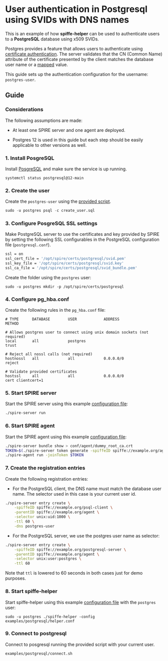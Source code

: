 # User authentication in Postgresql using SVIDs with DNS names

This is an example of how **spiffe-helper** can be used to authenticate users to a **PostgreSQL** database using x509 SVIDs.

Postgres provides a feature that allows users to authenticate using [certificate authentication](https://www.postgresql.org/docs/9.5/auth-methods.html#AUTH-CERT). The server validates that the CN (Common Name) attribute of the certificate presented by the client matches the database user name or a [mapped](https://www.postgresql.org/docs/9.5/auth-username-maps.html) value.

This guide sets up the authentication configuration for the username: `postgres-user`.


## Guide

### Considerations
The following assumptions are made:
+ At least one SPIRE server and one agent are deployed.

+ Postgres 12 is used in this guide but each step should be easily applicable to other versions as well.

### 1. Install PosgreSQL
Install [PosgreSQL](https://www.postgresql.org/docs/12/tutorial-install.html) and make sure the service is up running.
```
systemctl status postgresql@12-main
```

### 2. Create the user
Create the `postgres-user` using the [provided script](create_user.sql).
```sql
sudo -u postgres psql -c create_user.sql
```

### 3. Configure PosgreSQL SSL settings
Make PostgreSQL server to use the certificates and key provided by SPIRE by setting the following SSL configurables in the PostgreSQL configuration file (`postgresql.conf`).
```bash
ssl = on
ssl_cert_file = '/opt/spire/certs/postgresql/svid.pem'
ssl_key_file = '/opt/spire/certs/postgresql/svid.key'
ssl_ca_file = '/opt/spire/certs/postgresql/svid_bundle.pem'
```

Create the folder using the `postgres` user:
```
sudo -u postgres mkdir -p /opt/spire/certs/postgresql
```

### 4. Configure pg_hba.conf
Create the following rules in the `pg_hba.conf` file:
```
# TYPE      DATABASE        USER            ADDRESS                 METHOD

# Allows postgres user to connect using unix domain sockets (not required)
local       all             postgres                                trust

# Reject all nossl calls (not required)
hostnossl   all             all             0.0.0.0/0               reject

# Validate provided certificates
hostssl     all             all             0.0.0.0/0               cert clientcert=1
```

### 5. Start SPIRE server
Start the SPIRE server using this example [configuration file](agent.conf):
```bash
./spire-server run
```

### 6. Start SPIRE agent
Start the SPIRE agent using this example [configuration file](agent.conf):
```bash
./spire-server bundle show > conf/agent/dummy_root_ca.crt
TOKEN=$(./spire-server token generate -spiffeID spiffe://example.org/agent)| awk '{print $2}')
./spire-agent run -joinToken $TOKEN
```

### 7. Create the registration entries
Create the following registration entries:

+ For the PostgreSQL client, the DNS name must match the database user name. The selector used in this case is your current user id.
```bash
./spire-server entry create \
    -spiffeID spiffe://example.org/psql-client \
    -parentID spiffe://example.org/agent \
    -selector unix:uid:1000 \
    -ttl 60 \
    -dns postgres-user
```

+ For the PostgreSQL server, we use the postgres user name as selector:
```bash
./spire-server entry create \
    -spiffeID spiffe://example.org/postgresql-server \
    -parentID spiffe://example.org/agent \
    -selector unix:user:postgres \
    -ttl 60
```

Note that `ttl` is lowered to 60 seconds in both cases just for demo purposes.


### 8. Start spiffe-helper
Start spiffe-helper using this example [configuration file](examples/postgresql/helper.conf) with the `postgres` user:

```
sudo -u postgres ./spiffe-helper -config examples/postgresql/helper.conf
```

### 9. Connect to postgresql
Connect to posgresql running the provided script with your current user.
```
examples/postgresql/connect.sh
```
